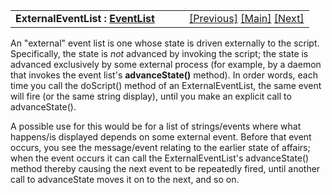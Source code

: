 <table width="100%" data-border="0" data-cellspacing="0"
data-cellpadding="3" data-bgcolor="#C0C0C0">
<colgroup>
<col style="width: 50%" />
<col style="width: 50%" />
</colgroup>
<tbody>
<tr>
<td style="text-align: left;"><strong>ExternalEventList : <a
href="eventlist.htm">EventList</a><br />
</strong></td>
<td style="text-align: right;"><a
href="shuffledeventlist.htm">[Previous]</a> <a
href="generalintroduction.htm">[Main]</a> <a
href="synceventlist.htm">[Next]</a></td>
</tr>
</tbody>
</table>

  
An "external" event list is one whose state is driven externally to the
script. Specifically, the state is *not* advanced by invoking the
script; the state is advanced exclusively by some external process (for
example, by a daemon that invokes the event list's **advanceState()**
method). In order words, each time you call the doScript() method of an
ExternalEventList, the same event will fire (or the same string
display), until you make an explicit call to advanceState().  
  
A possible use for this would be for a list of strings/events where what
happens/is displayed depends on some external event. Before that event
occurs, you see the message/event relating to the earlier state of
affairs; when the event occurs it can call the ExternalEventList's
advanceState() method thereby causing the next event to be repeatedly
fired, until another call to advanceState moves it on to the next, and
so on.  
  
  
  
